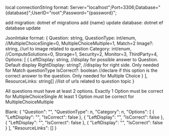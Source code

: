 local connectionString format: Server="localhost";Port=3306;Database="{database}";UserID="root";Password="{password}";

add migration: dotnet ef migrations add {name}
update database: dotnet ef database update


JsonIntake format: {
    Question: string,
    QuestionType: int/enum, //MultipleChoiceSingle=0, MultipleChoiceMultiple=1, Match=2
    Image?: string, //url to image related to question
    Category: int/enum, //ComputeSolutions=0, Storage=1, Security=2, Monitor=3, ThirdParty=4,
    Options: [
        {
            LeftDisplay: string, //display for possible answer to Question. Default display
            RightDisplay: string?, //display for right side. Only needed for Match questionType
            IsCorrect?: boolean //declare if this option is the correct answer to the question. Only needed for Multiple Choice
        }
    ],
    ResourceLinks: string[] //list of urls related to question topic
}

All questions must have at least 2 options.
Exactly 1 Option must be correct for MultipleChoiceSingle
At least 1 Option must be correct for MultipleChoiceMultiple

Blank:
{
        "Question": "",
        "QuestionType": n,
        "Category": n,
        "Options": [
            {
                "LeftDisplay": "",
                "IsCorrect": false
            },
            {
                "LeftDisplay": "",
                "IsCorrect": false
            },
            {
                "LeftDisplay": "",
                "IsCorrect": false
            },
            {
                "LeftDisplay": "",
                "IsCorrect": false
            }
        ],
        "ResourceLinks": []
    }



